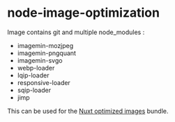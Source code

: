 # node-image-optimization



Image contains git and multiple node_modules :

- imagemin-mozjpeg
- imagemin-pngquant
-  imagemin-svgo
-   webp-loader
-  lqip-loader
-  responsive-loader
-  sqip-loader
-  jimp



This can be used for the [Nuxt optimized images](https://www.bazzite.com/docs/nuxt-optimized-images/) bundle.

